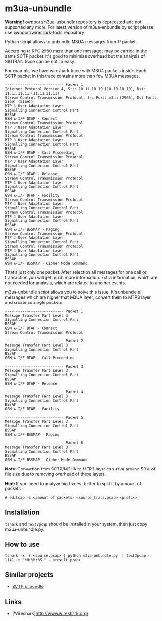 m3ua-unbundle
=============

**Warning!** [ownport/m3ua-unbundle](https://github.com/ownport/m3ua-unbundle) repository is deprecated and not supported any more. For latest version of m3ua-unbundle.py script please use [ownport/wireshark-tools](https://github.com/ownport/wireshark-pytools) repository



Python script allows to unbundle M3UA messages from IP packet.

According to RFC 2960 more than one messages may be carried in the same SCTP packet. It's good to minimize overhead but the analysis of SIGTRAN trace can be not so easy.

For example, we have wireshark trace with M3UA packets inside. Each SCTP packet in this trace contains more than few M3UA messages.

```
--------------------------- Packet 1
Internet Protocol Version 4, Src: 10.10.10.10 (10.10.10.10), Dst: 11.11.11.11 (11.11.11.11)
Stream Control Transmission Protocol, Src Port: m3ua (2905), Dst Port: 31697 (31697)
MTP 3 User Adaptation Layer
Signalling Connection Control Part
BSSAP
GSM A-I/F DTAP - Connect
Stream Control Transmission Protocol
MTP 3 User Adaptation Layer
Signalling Connection Control Part
Stream Control Transmission Protocol
MTP 3 User Adaptation Layer
Signalling Connection Control Part
BSSAP
GSM A-I/F DTAP - Call Proceeding
Stream Control Transmission Protocol
MTP 3 User Adaptation Layer
Signalling Connection Control Part
BSSAP
GSM A-I/F DTAP - Release
Stream Control Transmission Protocol
MTP 3 User Adaptation Layer
Signalling Connection Control Part
BSSAP
GSM A-I/F DTAP - Facility
Stream Control Transmission Protocol
MTP 3 User Adaptation Layer
Signalling Connection Control Part
Stream Control Transmission Protocol
MTP 3 User Adaptation Layer
Signalling Connection Control Part
BSSAP
GSM A-I/F BSSMAP - Paging
Stream Control Transmission Protocol
MTP 3 User Adaptation Layer
Signalling Connection Control Part
Stream Control Transmission Protocol
MTP 3 User Adaptation Layer
Signalling Connection Control Part
BSSAP
GSM A-I/F BSSMAP - Cipher Mode Command
```

That's just only one packet. After selection all messages for one call or transaction you will get much more information. Extra information, which are not needed for analysis, which are related to another events.

m3ua-unbundle script allows you to solve this issue. It's unbundle all messages which are higher that M3UA layer, convert them to MTP3 layer and create as single packets

```
--------------------------- Packet 1
Message Transfer Part Level 3
Signalling Connection Control Part
BSSAP
GSM A-I/F DTAP - Connect
Stream Control Transmission Protocol

--------------------------- Packet 2
Message Transfer Part Level 3
Signalling Connection Control Part
BSSAP
GSM A-I/F DTAP - Call Proceeding

--------------------------- Packet 3
Message Transfer Part Level 3
Signalling Connection Control Part
BSSAP
GSM A-I/F DTAP - Release

--------------------------- Packet 4
Message Transfer Part Level 3
Signalling Connection Control Part
BSSAP
GSM A-I/F DTAP - Facility

--------------------------- Packet 5
Message Transfer Part Level 3
Signalling Connection Control Part
BSSAP
GSM A-I/F BSSMAP - Paging

--------------------------- Packet 6
Message Transfer Part Level 3
Signalling Connection Control Part
BSSAP
GSM A-I/F BSSMAP - Cipher Mode Command
```

**Note:** Convertion from SCTP/M3UA to MTP3 layer can save around 50% of file size due to removing overhead of these layers.

**Hint:** If you need to analyze big traces, better to split it by amount of packets
```
# editcap -c <amount of packets> <source_trace.pcap> <prefix>
```

Installation
------------

`tshark` and `text2pcap` should be installed in your system, then just copy m3ua-unbundle.py. 

How to use
----------

```
tshark -x -r <source.pcap> | python m3ua-unbundle.py  | text2pcap -l141 -t "%H:%M:%S." - <result.pcap>
```

Similar projects
----------------
* [SCTP unbundle](http://frox25.no-ip.org/~mtve/wiki/SctpDechunk.html)

Links
---------
- [Wireshark]<http://www.wireshark.org/>

